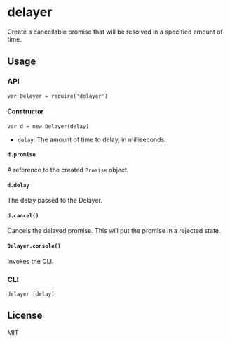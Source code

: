 # delayer

Create a cancellable promise that will be resolved in a specified amount of time.

## Usage

### API
    var Delayer = require('delayer')

#### Constructor

    var d = new Delayer(delay)

* `delay`: The amount of time to delay, in milliseconds.

#### `d.promise`

A reference to the created `Promise` object.

#### `d.delay`

The delay passed to the Delayer.

#### `d.cancel()`

Cancels the delayed promise. This will put the promise in a rejected state.

#### `Delayer.console()`

Invokes the CLI.

### CLI

    delayer [delay]

## License

MIT
